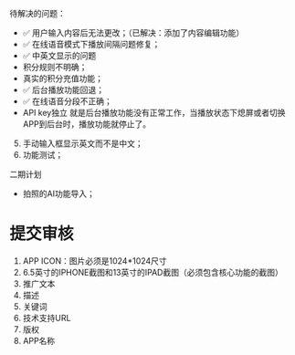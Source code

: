 待解决的问题：

- ✅ 用户输入内容后无法更改；（已解决：添加了内容编辑功能）
- ✅ 在线语音模式下播放间隔问题修复；
- ✅ 中英文显示的问题
- 积分规则不明确；
- 真实的积分充值功能；
- ✅ 后台播放功能回退；
- ✅ 在线语音分段不正确；
- API key独立
就是后台播放功能没有正常工作，当播放状态下熄屏或者切换APP到后台时，播放功能就停止了。

5. 手动输入框显示英文而不是中文；
6. 功能测试；

二期计划
- 拍照的AI功能导入；

# 提交审核
1. APP ICON：图片必须是1024*1024尺寸
2. 6.5英寸的IPHONE截图和13英寸的IPAD截图（必须包含核心功能的截图）
3. 推广文本
4. 描述
5. 关键词
6. 技术支持URL
7. 版权
8. APP名称
